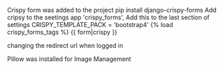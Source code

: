 Crispy form was added to the project
pip install django-crispy-forms
Add cripsy to the seetings app
'crispy_forms',
Add this to the last section of settings 
CRISPY_TEMPLATE_PACK = 'bootstrap4'
{% load crispy_forms_tags %}
{{ form|crispy }}

changing the redirect url when logged in

Pillow was installed for Image Management
    
